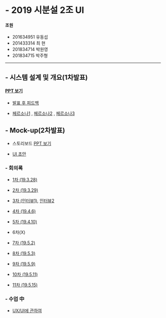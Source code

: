 # - 2019 시분설 2조 UI

#### 조원
- 201634951 유동섭
- 201433314 최  현
- 201834714 박원영
- 201834715 박주형


***

## - 시스템 설계 및 개요(1차발표)
#### [__PPT 보기__](https://1drv.ms/p/s!AoTcRiOEPeaPiWGPqBw-u3ezNbhc)
   - [발표 후 피드백](https://drive.google.com/file/d/1TOy4jvTxdFAOAJuowxIeyGAJCSPcUN_M/view?usp=sharing)
   
  - [페르소나1](https://docs.google.com/document/d/177oF40yOXLBwBvzYbC-PbweqGM_7tttTZ4rnGomwWe8/edit?usp=sharing) , [페르소나2](https://drive.google.com/file/d/1N5T9e9iMX8qOMJrmIrrApUZ9ymDws71v/view?usp=sharing) , [페르소나3](https://drive.google.com/file/d/1N7D8F-4TaIxScIJrRejJj56mv-tMlNN_/view?usp=sharing)
  
## - Mock-up(2차발표)
   - 스토리보드 [PPT 보기]()
   
   - [UI 초안](https://drive.google.com/file/d/1s3AxALfG90qx0ubY6BRRbWhNnQLxfNzQ/view?usp=sharing)
  
### - 회의록
  - [1차 (19.3.28)](https://docs.google.com/document/d/1btrzG0bbsF_OfzqA8BQCIPBE6a0q6FF0kYlY8lrOnic/edit)
  
  - [2차 (19.3.29)](https://docs.google.com/document/d/10gZpeLDWKJ6YW66WU2zsfpvRUVhR3dmXluSL1hZotww/edit)
  
  - [3차 (인터뷰1)](https://docs.google.com/document/d/1MtXaeVBTLfm3oooIh5DEiE0T3BL1YRM3ryg2nt0ULjI/edit), [인터뷰2](https://drive.google.com/file/d/1xsjymboYJcasrW2ZIBypmtSELSpsMMt_/view?usp=sharing)
  
  - [4차 (19.4.6)](https://docs.google.com/document/d/1TBCH-Wl45r3nIii8mdSIG9TFVxaqfkbrOag1hfwz2DU/edit)
  
  - [5차 (19.4.10)](https://docs.google.com/document/d/18LB59pu9QPmBn6wG5xLp8RnFxPe0Zz-Cs0GtMqKac6I/edit)
  
  - 6차(X)
  
  - [7차 (19.5.2)](https://docs.google.com/document/d/1ucbw4PCyvRPSkU49yYTxV5KRDKxUeWKGuUPCmmXLYmw/edit)
  
  - [8차 (19.5.3)](https://docs.google.com/document/d/1KZnJ20u1q9H1Ic0SgImWMjd2JeKwC8uLtSyrrp1cNLo/edit)
  
  - [9차 (19.5.9)](https://docs.google.com/document/d/1gFeZSFTROjKXT6HqH5TzHeqPE9zBpsUboeCSWF11azI/edit)
  
  - [10차 (19.5.11)](https://docs.google.com/document/d/1_HZBI9uWgh2nZ7TtBvl_-U4Kk20z9g-M78ZqR6WUSxk/edit)
  
  - [11차 (19.5.15)](https://docs.google.com/document/d/1MfqRVNyYCXrYxeL4TRYxD4SNHG_1uRbzHRDphwO5I0A/edit)
  
### - 수업 中
  - [UX/UI에 관하여](https://drive.google.com/file/d/1oWhewaJG3bQ9wo1C4IlCcvjg4WLgFSR3/view?usp=sharing)
